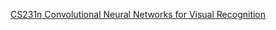  [CS231n Convolutional Neural Networks for Visual Recognition](https://cs231n.github.io/convolutional-networks/) 